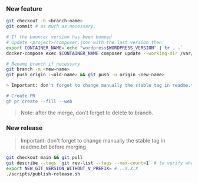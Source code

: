 ### New feature

```bash
git checkout -b <branch-name>
git commit # as much as necessary.

# If the bouncer version has been bumped
# Update <project>/composer.json with the last version then:
export CONTAINER_NAME=`echo "wordpress$WORDPRESS_VERSION" | tr . -`
docker-compose exec $CONTAINER_NAME composer update --working-dir /var/www/html/wp-content/plugins/cs-wordpress-bouncer --prefer-source

# Rename branch if necessary
git branch -m <new-name>
git push origin :<old-name> && git push -u origin <new-name>

> Important: don't forget to change manually the stable tag in readme.txt before merging

# Create PR
gh pr create --fill --web
```

> Note: after the merge, don't forget to delete to branch.

### New release

> Important: don't forget to change manually the stable tag in readme.txt before merging

```bash
git checkout main && git pull
git describe --tags `git rev-list --tags --max-count=1` # to verify what is the current tag
export NEW_GIT_VERSION_WITHOUT_V_PREFIX= #...X.X.X
./scripts/publish-release.sh
```
